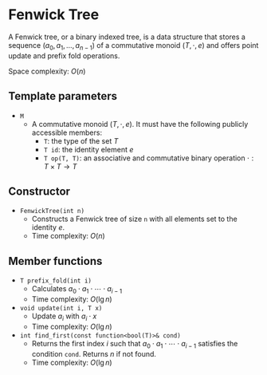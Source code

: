 # Fenwick Tree

A Fenwick tree, or a binary indexed tree, is a data structure that stores a sequence $(a_0, a_1, \dots, a_{n-1})$ of a commutative monoid $(T, \cdot, e)$ and offers point update and prefix fold operations.

Space complexity: $O(n)$

## Template parameters

- `M`
    - A commutative monoid $(T, \cdot, e)$. It must have the following publicly accessible members:
        - `T`: the type of the set $T$
        - `T id`: the identity element $e$
        - `T op(T, T)`: an associative and commutative binary operation $\cdot: T \times T \rightarrow T$

## Constructor

- `FenwickTree(int n)`
    - Constructs a Fenwick tree of size `n` with all elements set to the identity $e$.
    - Time complexity: $O(n)$

## Member functions

- `T prefix_fold(int i)`
    - Calculates $a_0 \cdot a_1 \cdot \cdots \cdot a_{i-1}$
    - Time complexity: $O(\lg n)$
- `void update(int i, T x)`
    - Update $a_i$ with $a_i \cdot x$
    - Time complexity: $O(\lg n)$
- `int find_first(const function<bool(T)>& cond)`
    - Returns the first index $i$ such that $a_0 \cdot a_1 \cdot \cdots \cdot a_{i-1}$ satisfies the condition `cond`. Returns $n$ if not found.
    - Time complexity: $O(\lg n)$